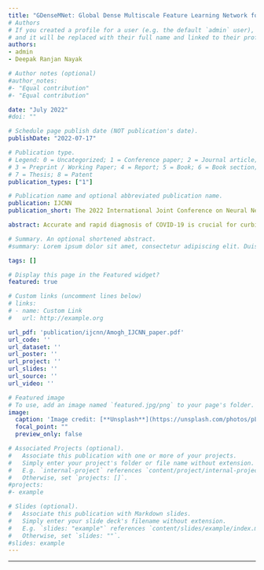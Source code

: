 ```yaml
---
title: "GDenseMNet: Global Dense Multiscale Feature Learning Network for Efficient COVID-19 Detection in CT Images"
# Authors
# If you created a profile for a user (e.g. the default `admin` user), write the username (folder name) here 
# and it will be replaced with their full name and linked to their profile.
authors:
- admin
- Deepak Ranjan Nayak

# Author notes (optional)
#author_notes:
#- "Equal contribution"
#- "Equal contribution"

date: "July 2022"
#doi: ""

# Schedule page publish date (NOT publication's date).
publishDate: "2022-07-17"

# Publication type.
# Legend: 0 = Uncategorized; 1 = Conference paper; 2 = Journal article;
# 3 = Preprint / Working Paper; 4 = Report; 5 = Book; 6 = Book section;
# 7 = Thesis; 8 = Patent
publication_types: ["1"]

# Publication name and optional abbreviated publication name.
publication: IJCNN
publication_short: The 2022 International Joint Conference on Neural Networks (CORE RANK A)

abstract: Accurate and rapid diagnosis of COVID-19 is crucial for curbing its fast spread across the globe, with constant mutations leading to newer variants. Recent studies have exhibited that chest CT scans manifest clear radiological findings for the COVID-19 infected patients. Convolutional neural networks (CNN) have been used considerably for COVID-19 diagnosis; however, most CNN architectures demand a huge amount of parameters, resulting in overfitting on limited training data and a slower inference. Further, residual and densely connected neural networks such as ResNet and DenseNet have been proven to strengthen feature extraction and feature propagation but fail to fully discover both local and global representations. Moreover, few linearly stacked networks fall short in capturing and preserving multi-scaled features from various receptive fields. This paper proposes a new CNN architecture called global dense multi-scale feature learning network (GDenseMNet) for COVID-19 detection from CT images that effectively incorporates global dense connections while capturing multi-scaled features. The GDenseMNet model comprises multi-scale local feature extraction (MLF) blocks that capture local features of various size receptive fields using multiple filters and residual skip connections. The global dense connections between these blocks further enable global feature learning capability. The proposed architecture is lightweight, end-to-end learnable, and validated using the SARS-CoV-2 CT-Scan dataset. Experimental results demonstrate that the GDenseMNet model achieves promising detection performance compared to state-of-the-art CNN approaches.

# Summary. An optional shortened abstract.
#summary: Lorem ipsum dolor sit amet, consectetur adipiscing elit. Duis posuere tellus ac convallis placerat. Proin tincidunt magna sed ex sollicitudin condimentum.

tags: []

# Display this page in the Featured widget?
featured: true

# Custom links (uncomment lines below)
# links:
# - name: Custom Link
#   url: http://example.org

url_pdf: 'publication/ijcnn/Amogh_IJCNN_paper.pdf'
url_code: ''
url_dataset: ''
url_poster: ''
url_project: ''
url_slides: ''
url_source: ''
url_video: ''

# Featured image
# To use, add an image named `featured.jpg/png` to your page's folder. 
image:
  caption: 'Image credit: [**Unsplash**](https://unsplash.com/photos/pLCdAaMFLTE)'
  focal_point: ""
  preview_only: false

# Associated Projects (optional).
#   Associate this publication with one or more of your projects.
#   Simply enter your project's folder or file name without extension.
#   E.g. `internal-project` references `content/project/internal-project/index.md`.
#   Otherwise, set `projects: []`.
#projects:
#- example

# Slides (optional).
#   Associate this publication with Markdown slides.
#   Simply enter your slide deck's filename without extension.
#   E.g. `slides: "example"` references `content/slides/example/index.md`.
#   Otherwise, set `slides: ""`.
#slides: example
---
```

---
